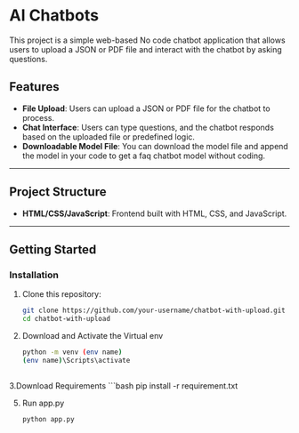 # AI Chatbots 

This project is a simple web-based No code chatbot application that allows users to upload a JSON or PDF file and interact with the chatbot by asking questions.  

## Features  
- **File Upload**: Users can upload a JSON or PDF file for the chatbot to process.  
- **Chat Interface**: Users can type questions, and the chatbot responds based on the uploaded file or predefined logic.  
- **Downloadable Model File**: You can download the model file and append the model in your code to get a faq chatbot model without coding.
---

## Project Structure  
- **HTML/CSS/JavaScript**: Frontend built with HTML, CSS, and JavaScript.   

---

## Getting Started  

### Installation  
1. Clone this repository:  
   ```bash  
   git clone https://github.com/your-username/chatbot-with-upload.git  
   cd chatbot-with-upload

2. Download and Activate the Virtual env
   ```bash
   python -m venv (env name)
   (env name)\Scripts\activate
 
3.Download Requirements
    ```bash
   pip install -r requirement.txt

5. Run app.py
   ```bash
   python app.py

   
